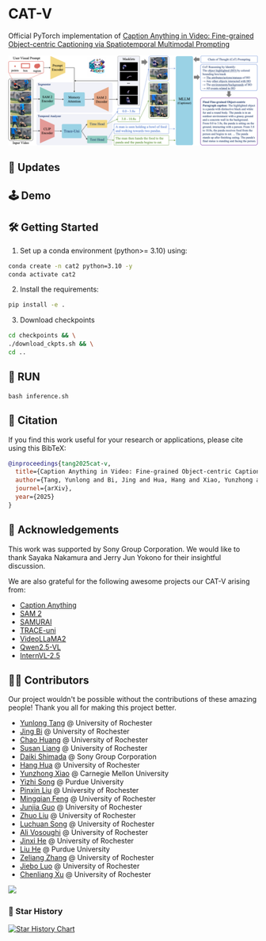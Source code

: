 # CAT-V
Official PyTorch implementation of [Caption Anything in Video: Fine-grained Object-centric Captioning via Spatiotemporal Multimodal Prompting](https://arxiv.org/abs/2504.05541)

![cat-v-framework](assets/cat-v-framework.png)

## 🚀 Updates

## 🕹️ Demo

## 🛠️ Getting Started

1. Set up a conda environment (python>= 3.10) using:

```bash
conda create -n cat2 python=3.10 -y
conda activate cat2
```

2. Install the requirements:

```bash
pip install -e .
```

3. Download checkpoints

```bash
cd checkpoints && \
./download_ckpts.sh && \
cd ..
```

## 🏃 RUN

```
bash inference.sh
```


## 📖 Citation
If you find this work useful for your research or applications, please cite using this BibTeX:

```bibtex
@inproceedings{tang2025cat-v,
  title={Caption Anything in Video: Fine-grained Object-centric Captioning via Spatiotemporal Multimodal Prompting},
  author={Tang, Yunlong and Bi, Jing and Hua, Hang and Xiao, Yunzhong and Song, Yizhi and Liu, Pinxin and Huang, Chao and Feng, Mingqian and Guo, Junjia and Liu, Zhuo and Song, Luchuan and Liang, Susan and Shimada, Daiki and Vosoughi, Ali and He, Jinxi and He, Liu and Zhang, Zeliang and Luo, Jiebo and Xu, Chenliang},
  journel={arXiv},
  year={2025}
}
```


## 🙏 Acknowledgements
This work was supported by Sony Group Corporation. We would like to thank Sayaka Nakamura and Jerry Jun Yokono for their insightful discussion.

We are also grateful for the following awesome projects our CAT-V arising from:

- [Caption Anything](https://github.com/ttengwang/Caption-Anything)
- [SAM 2](https://github.com/facebookresearch/sam2)
- [SAMURAI](https://github.com/yangchris11/samurai)
- [TRACE-uni](https://github.com/gyxxyg/TRACE)
- [VideoLLaMA2](https://github.com/DAMO-NLP-SG/VideoLLaMA2)
- [Qwen2.5-VL](https://github.com/QwenLM/Qwen2.5-VL)
- [InternVL-2.5](https://internvl.github.io/blog/2024-12-05-InternVL-2.5/)


## 👩‍💻 Contributors
Our project wouldn't be possible without the contributions of these amazing people! Thank you all for making this project better.

- [Yunlong Tang](https://yunlong10.github.io/) @ University of Rochester
- [Jing Bi](https://scholar.google.com/citations?user=ZyCYhUkAAAAJ) @ University of Rochester
- [Chao Huang](https://wikichao.github.io/) @ University of Rochester
- [Susan Liang](https://liangsusan-git.github.io/) @ University of Rochester
- [Daiki Shimada](https://scholar.google.co.jp/citations?user=1uAwouQAAAAJ) @ Sony Group Corporation
- [Hang Hua](https://hanghuacs.notion.site/Hang-Hua-151c5b68f62980e8884febf1b5c1d4a9) @ University of Rochester
- [Yunzhong Xiao](https://shawn-yzxiao.github.io/) @ Carnegie Mellon University
- [Yizhi Song](https://song630.github.io/yizhisong.github.io/) @ Purdue University
- [Pinxin Liu](https://andypinxinliu.github.io/) @ University of Rochester
- [Mingqian Feng](https://fmmarkmq.github.io/) @ University of Rochester
- [Junjia Guo](https://doujiangter.github.io/JunjiaGuo.github.io/) @ University of Rochester
- [Zhuo Liu](https://joeliuz6.github.io/) @ University of Rochester
- [Luchuan Song](https://songluchuan.github.io/) @ University of Rochester
- [Ali Vosoughi](https://alivosoughi.com/) @ University of Rochester
- [Jinxi He](https://gingin520.github.io/) @ University of Rochester
- [Liu He](https://arking1995.github.io/) @ Purdue University
- [Zeliang Zhang](https://zhangaipi.github.io/) @ University of Rochester
- [Jiebo Luo](https://www.cs.rochester.edu/u/jluo/) @ University of Rochester
- [Chenliang Xu](https://www.cs.rochester.edu/~cxu22/index.html) @ University of Rochester



<a href="https://github.com/yunlong10/CAT-V/graphs/contributors">
  <img src="https://contrib.rocks/image?repo=yunlong10/CAT-V" />
</a>

### 🌟 Star History

[![Star History Chart](https://api.star-history.com/svg?repos=yunlong10/CAT-V&type=Date)](https://star-history.com/#yunlong10/CAT-V&Date)
